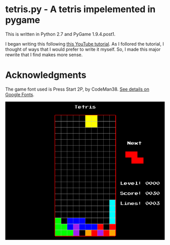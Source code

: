 # tetris.py - A tetris impelemented in pygame

This is written in Python 2.7 and PyGame 1.9.4.post1.

I began writing this following
[this YouTube tutorial](https://www.youtube.com/watch?v=uoR4ilCWwKA).
As I follored the tutorial, I thought of ways that I would prefer to write
it myself. So, I made this major rewrite that I find makes more sense.

# Acknowledgments
The game font used is Press Start 2P, by CodeMan38. [See details on
Google Fonts](https://fonts.google.com/specimen/Press+Start+2P).

![Screenshot](https://github.com/revjawells/tetris-pygame/blob/master/screenshot.png)
